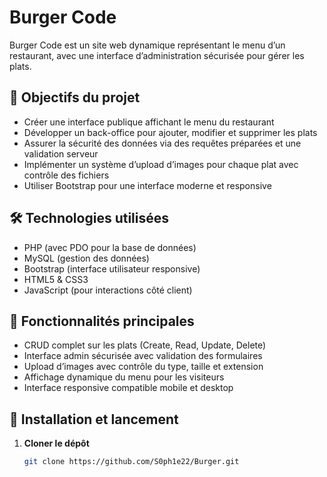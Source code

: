 # Burger Code

Burger Code est un site web dynamique représentant le menu d’un restaurant, avec une interface d’administration sécurisée pour gérer les plats.

## 🎯 Objectifs du projet
- Créer une interface publique affichant le menu du restaurant
- Développer un back-office pour ajouter, modifier et supprimer les plats
- Assurer la sécurité des données via des requêtes préparées et une validation serveur
- Implémenter un système d’upload d’images pour chaque plat avec contrôle des fichiers
- Utiliser Bootstrap pour une interface moderne et responsive

## 🛠️ Technologies utilisées
- PHP (avec PDO pour la base de données)
- MySQL (gestion des données)
- Bootstrap (interface utilisateur responsive)
- HTML5 & CSS3
- JavaScript (pour interactions côté client)

## 📂 Fonctionnalités principales
- CRUD complet sur les plats (Create, Read, Update, Delete)
- Interface admin sécurisée avec validation des formulaires
- Upload d’images avec contrôle du type, taille et extension
- Affichage dynamique du menu pour les visiteurs
- Interface responsive compatible mobile et desktop

## 🚀 Installation et lancement

1. **Cloner le dépôt**  
   ```bash
   git clone https://github.com/S0ph1e22/Burger.git
